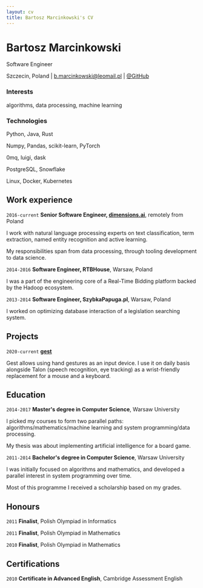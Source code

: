 ```yaml
---
layout: cv
title: Bartosz Marcinkowski's CV
---
```

# Bartosz Marcinkowski
Software Engineer

<div id="webaddress">
Szczecin, Poland
| <a href="mailto:b.marcinkowski@leomail.pl">b.marcinkowski@leomail.pl</a>
| <a href="https://github.com/bm371613">@GitHub</a>
</div>

### Interests

algorithms, data processing, machine learning

### Technologies

Python, Java, Rust

Numpy, Pandas, scikit-learn, PyTorch

0mq, luigi, dask

PostgreSQL, Snowflake

Linux, Docker, Kubernetes

## Work experience

`2016-current`
__Senior Software Engineer, [dimensions.ai](https://dimensions.ai)__, remotely from Poland

I work with natural language processing experts
on text classification, term extraction,
named entity recognition and active learning.

My responsibilities span from data processing,
through tooling development to data science.

`2014-2016`
__Software Engineer, RTBHouse__, Warsaw, Poland

I was a part of the engineering core of
a Real-Time Bidding platform backed by the
Hadoop ecosystem.

`2013-2014`
__Software Engineer, SzybkaPapuga.pl__, Warsaw, Poland

I worked on optimizing database interaction
of a legislation searching system.

## Projects

`2020-current`
__[gest](https://github.com/bm371613/gest)__

Gest allows using hand gestures as an input device.
I use it on daily basis alongside Talon
(speech recognition, eye tracking) as a wrist-friendly
replacement for a mouse and a keyboard.

## Education

`2014-2017`
__Master's degree in Computer Science__, Warsaw University

I picked my courses to form two parallel paths:
algorithms/mathematics/machine learning and
system programming/data processing.

My thesis was about implementing
artificial intelligence for a board game.

`2011-2014`
__Bachelor's degree in Computer Science__, Warsaw University

I was initially focused on algorithms and mathematics,
and developed a parallel interest in system programming
over time.

Most of this programme I received a scholarship
based on my grades.

## Honours
`2011`
__Finalist__, Polish Olympiad in Informatics

`2011`
__Finalist__, Polish Olympiad in Mathematics

`2010`
__Finalist__, Polish Olympiad in Mathematics

## Certifications

`2010`
__Certificate in Advanced English__, Cambridge Assessment English


<!-- ### Footer

Last updated: November 2020 -->


